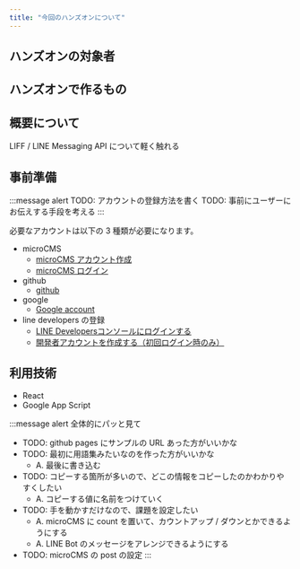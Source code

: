 ```yaml
---
title: "今回のハンズオンについて"
---
```


## ハンズオンの対象者

## ハンズオンで作るもの

## 概要について
LIFF / LINE Messaging API について軽く触れる

## 事前準備
:::message alert
TODO: アカウントの登録方法を書く
TODO: 事前にユーザーにお伝えする手段を考える
:::

必要なアカウントは以下の 3 種類が必要になります。
- microCMS
  - [microCMS アカウント作成](https://app.microcms.io/signup)
  - [microCMS ログイン](https://app.microcms.io/signin)
- github
  - [github](https://github.com/)
- google
  - [Google account](https://www.google.com/account/about/)
- line developers の登録
  - [LINE Developersコンソールにログインする](https://developers.line.biz/ja/docs/line-developers-console/login-account/#log-in-to-line-developers-console)
  - [開発者アカウントを作成する（初回ログイン時のみ）](https://developers.line.biz/ja/docs/line-developers-console/login-account/#register-as-developer)


## 利用技術
- React
- Google App Script

:::message alert
全体的にパッと見て
- TODO: github pages にサンプルの URL あった方がいいかな
- TODO: 最初に用語集みたいなのを作った方がいいかな
  - A. 最後に書き込む
- TODO: コピーする箇所が多いので、どこの情報をコピーしたのかわかりやすくしたい
  - A. コピーする値に名前をつけていく
- TODO: 手を動かすだけなので、課題を設定したい
  - A. microCMS に count を置いて、カウントアップ / ダウンとかできるようにする
  - A. LINE Bot のメッセージをアレンジできるようにする
- TODO: microCMS の post の設定
:::